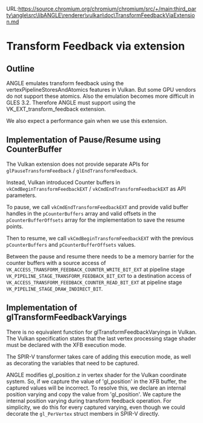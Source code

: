 URL:https://source.chromium.org/chromium/chromium/src/+/main:third_party\angle\src\libANGLE\renderer\vulkan\doc\TransformFeedbackViaExtension.md
# Transform Feedback via extension

## Outline

ANGLE emulates transform feedback using the vertexPipelineStoresAndAtomics features in Vulkan.
But some GPU vendors do not support these atomics. Also the emulation becomes more difficult in
GLES 3.2. Therefore ANGLE must support using the VK_EXT_transform_feedback extension.

We also expect a performance gain when we use this extension.

## Implementation of Pause/Resume using CounterBuffer

The Vulkan extension does not provide separate APIs for `glPauseTransformFeedback` /
`glEndTransformFeedback`.

Instead, Vulkan introduced Counter buffers in `vkCmdBeginTransformFeedbackEXT` /
`vkCmdEndTransformFeedbackEXT` as API parameters.

To pause, we call `vkCmdEndTransformFeedbackEXT` and provide valid buffer handles in the
`pCounterBuffers` array and valid offsets in the `pCounterBufferOffsets` array for the
implementation to save the resume points.

Then to resume, we call `vkCmdBeginTransformFeedbackEXT` with the previous `pCounterBuffers`
and `pCounterBufferOffsets` values.

Between the pause and resume there needs to be a memory barrier for the counter buffers with a
source access of `VK_ACCESS_TRANSFORM_FEEDBACK_COUNTER_WRITE_BIT_EXT` at pipeline stage
`VK_PIPELINE_STAGE_TRANSFORM_FEEDBACK_BIT_EXT` to a destination access of
`VK_ACCESS_TRANSFORM_FEEDBACK_COUNTER_READ_BIT_EXT` at pipeline stage
`VK_PIPELINE_STAGE_DRAW_INDIRECT_BIT`.

## Implementation of glTransformFeedbackVaryings

There is no equivalent function for glTransformFeedbackVaryings in Vulkan. The Vulkan specification
states that the last vertex processing stage shader must be declared with the XFB execution mode.

The SPIR-V transformer takes care of adding this execution mode, as well as decorating the variables
that need to be captured.

ANGLE modifies gl_position.z in vertex shader for the Vulkan coordinate system. So, if we capture
the value of 'gl_position' in the XFB buffer, the captured values will be incorrect. To resolve
this, we declare an internal position varying and copy the value from 'gl_position'. We capture the
internal position varying during transform feedback operation. For simplicity, we do this for every
captured varying, even though we could decorate the `gl_PerVertex` struct members in SPIR-V
directly.
